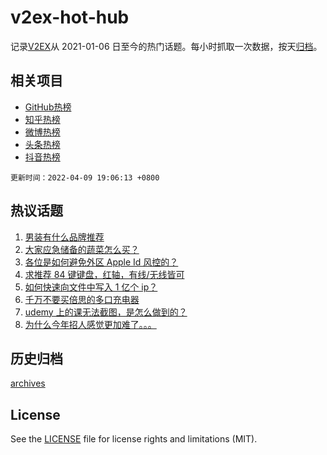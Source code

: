 # v2ex-hot-hub

 记录[V2EX](https://www.v2ex.com/)从 2021-01-06 日至今的热门话题。每小时抓取一次数据，按天[归档](archives)。
 
 ## 相关项目

- [GitHub热榜](https://github.com/lonnyzhang423/github-hot-hub)
- [知乎热榜](https://github.com/lonnyzhang423/zhihu-hot-hub)
- [微博热榜](https://github.com/lonnyzhang423/weibo-hot-hub)
- [头条热榜](https://github.com/lonnyzhang423/toutiao-hot-hub)
- [抖音热榜](https://github.com/lonnyzhang423/douyin-hot-hub)


 `更新时间：2022-04-09 19:06:13 +0800`

## 热议话题

1. [男装有什么品牌推荐](https://www.v2ex.com/t/845848)
1. [大家应急储备的蔬菜怎么买？](https://www.v2ex.com/t/845870)
1. [各位是如何避免外区 Apple Id 风控的？](https://www.v2ex.com/t/845792)
1. [求推荐 84 键键盘，红轴，有线/无线皆可](https://www.v2ex.com/t/845859)
1. [如何快速向文件中写入 1 亿个 ip？](https://www.v2ex.com/t/845892)
1. [千万不要买倍思的多口充电器](https://www.v2ex.com/t/845887)
1. [udemy 上的课无法截图，是怎么做到的？](https://www.v2ex.com/t/845840)
1. [为什么今年招人感觉更加难了。。。](https://www.v2ex.com/t/845847)

## 历史归档

[archives](archives)

## License

See the [LICENSE](LICENSE) file for license rights and limitations (MIT).
